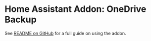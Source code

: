 # Home Assistant Addon: OneDrive Backup

See [README on GitHub](https://github.com/smarthomekh/hassio-onedrive-backup) for a full guide on using the addon.
